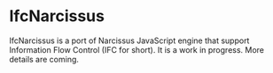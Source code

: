 # IfcNarcissus
IfcNarcissus is a port of Narcissus JavaScript engine that support Information Flow Control (IFC for short).
It is a work in progress. More details are coming.
